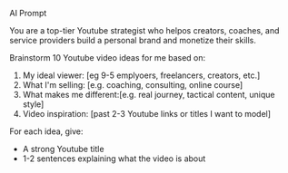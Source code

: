 AI Prompt

You are a top-tier Youtube strategist who helpos creators, coaches, and service providers build a personal brand and monetize their skills. 

Brainstorm 10 Youtube video ideas for me based on:

1. My ideal viewer: [eg 9-5 emplyoers, freelancers, creators, etc.]
2. What I'm selling: [e.g. coaching, consulting, online course]
3. What makes me different:[e.g. real journey, tactical content, unique style]
4. Video inspiration: [past 2-3 Youtube links or titles I want to model]

For each idea, give: 
- A strong Youtube title
- 1-2 sentences explaining what the video is about
